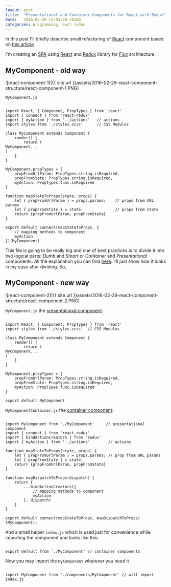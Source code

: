 ```yaml
---
layout: post
title:  "Presentational and Container Components for React with Redux"
date:   2016-02-29 13:03:48 +0100
categories: programming react redux
---
```


In this post I'll briefly describe small refactoring of [React] component based on [this article][Dumb]

I'm creating an [SPA] using [React] and [Redux] library for [Flux] architecture. 

## MyComponent - old way

![react-component-1]({{ site.url }}assets/2016-02-29-react-component-structure/react-component-1.PNG)

`MyComponent.js`

<pre class='line-numbers'><code class="language-javascript">
import React, { Component, PropTypes } from 'react'
import { connect } from 'react-redux'
import { myAction } from '../actions'   // actions
import styles from './styles.scss'      // CSS Modules

class MyComponent extends Component {
    render() {
        return (<div className={styles.myClass}>MyComponent...</div>)
    }
}

MyComponent.propTypes = {
    propFromUrlParam: PropTypes.string.isRequired,
    propFromState: PropTypes.string.isRequired,
    myAction: PropTypes.func.isRequired
}

function mapStateToProps(state, props) {
    let { propFromUrlParam } = props.params;    // props from URL params
    let { propFromState } = state;              // props from state
    return {propFromUrlParam, propFromState}
}

export default connect(mapStateToProps, {
    // mapping methods to component
    myAction
})(MyComponent)
</code></pre>

This file is going to be really big and one of best practices is to divide it into two logical parts:
*Dumb* and *Smart* or *Container* and *Presentational* components. All the explanation you can find [here][Dumb]. 
I'll just show how it looks in my case after dividing. So,

## MyComponent - new way

![react-component-2]({{ site.url }}assets/2016-02-29-react-component-structure/react-component-2.PNG)

`MyComponent.js` the [presentational component](https://medium.com/@dan_abramov/smart-and-dumb-components-7ca2f9a7c7d0#8ce5):
<pre class='line-numbers'><code class="language-javascript">
import React, { Component, PropTypes } from 'react'
import styles from './styles.scss'  // CSS Modules

class MyComponent extends Component {
    render() {
        return (<div className={styles.myClass}>MyComponent...</div>)
    }
}

MyComponent.propTypes = {
    propFromUrlParam: PropTypes.string.isRequired,
    propFromState: PropTypes.string.isRequired,
    myAction: PropTypes.func.isRequired
}

export default MyComponent
</code></pre>


`MyComponentContainer.js` the [container component](https://medium.com/@dan_abramov/smart-and-dumb-components-7ca2f9a7c7d0#c27f):
<pre class='line-numbers'><code class="language-javascript">
import MyComponent from './MyComponent'     // presentational component
import { connect } from 'react-redux'
import { bindActionCreators } from 'redux'
import { myAction } from '../actions'        // actions

function mapStateToProps(state, props) {
    let { propFromUrlParam } = props.params; // prop from URL params
    let { propFromState } = state;
    return {propFromUrlParam, propFromState}
}

function mapDispatchToProps(dispatch) {
    return {
        ...bindActionCreators({
            // mapping methods to component
            myAction
        }, dispatch)
    }
}

export default connect(mapStateToProps, mapDispatchToProps)(MyComponent);
</code></pre>


And a small helper `index.js` which is used just for convenience while importing the component and looks like this:

<pre class='line-numbers'><code class="language-javascript">
export default from './MyComponent' // container components
</code></pre>

Now you may import the `MyComponent` wherever you need it
<pre class='line-numbers'><code class="language-javascript">
import MyComponent from './components/MyComponent' // will import index.js
</code></pre>


[React]: https://facebook.github.io/react
[Redux]: https://github.com/reactjs/redux
[Flux]: https://facebook.github.io/flux/
[SPA]: https://en.wikipedia.org/wiki/Single-page_application
[Dumb]: https://medium.com/@dan_abramov/smart-and-dumb-components-7ca2f9a7c7d0